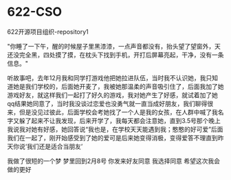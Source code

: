 # 622-CSO
622开源项目组织-repository1

"你睡了一下午，醒的时候屋子里黑漆漆，一点声音都没有，抬头望了望窗外，天还没完全黑，四处摸了摸，在枕头下找到手机，开打后屏幕亮起，干净，没有一条信息。"

听故事吧，去年12月我和同学打游戏他把她拉进队伍，当时我不认识她，我只知道她是我们学校的，后面她开麦了，我被她那温柔的声音吸引住了，后面我加了她游戏好友，就这样我们一起打了好久的游戏，我对她产生了好感，就试着加了她qq结果她同意了，当时我没谈过恋爱也没勇气就一直当成好朋友，我们聊得很来，但是没见过彼此，后面学校会考她找了一个人是我的女孩，在人群中喊了我名字又躲了起来不让我发现，后来开学了，我每天都会注意她，直到3.5号那个晚上 我说我对她有好感，她回答说“我也是，在学校天天能遇到我；憨憨的好可爱”后面我们在一起了，刚开始感受到了她的爱可是后来她变得消极，变得爱答不理直到昨天你说‘我们还是适合当朋友’

我做了很短的一个梦
梦里回到2月8号
你发来好友同意
我选择同意
希望这次我会做的更好